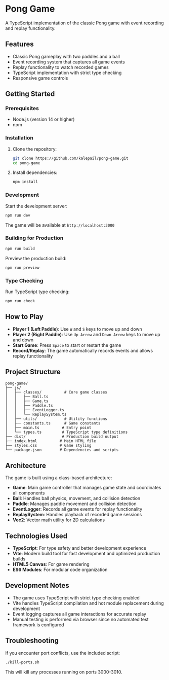 # Pong Game

A TypeScript implementation of the classic Pong game with event recording and replay functionality.

## Features

- Classic Pong gameplay with two paddles and a ball
- Event recording system that captures all game events
- Replay functionality to watch recorded games
- TypeScript implementation with strict type checking
- Responsive game controls

## Getting Started

### Prerequisites

- Node.js (version 14 or higher)
- npm

### Installation

1. Clone the repository:
   ```bash
   git clone https://github.com/kalepail/pong-game.git
   cd pong-game
   ```

2. Install dependencies:
   ```bash
   npm install
   ```

### Development

Start the development server:
```bash
npm run dev
```

The game will be available at `http://localhost:3000`

### Building for Production

```bash
npm run build
```

Preview the production build:
```bash
npm run preview
```

### Type Checking

Run TypeScript type checking:
```bash
npm run check
```

## How to Play

- **Player 1 (Left Paddle)**: Use `W` and `S` keys to move up and down
- **Player 2 (Right Paddle)**: Use `Up Arrow` and `Down Arrow` keys to move up and down
- **Start Game**: Press `Space` to start or restart the game
- **Record/Replay**: The game automatically records events and allows replay functionality

## Project Structure

```
pong-game/
├── js/
│   ├── classes/          # Core game classes
│   │   ├── Ball.ts
│   │   ├── Game.ts
│   │   ├── Paddle.ts
│   │   ├── EventLogger.ts
│   │   └── ReplaySystem.ts
│   ├── utils/            # Utility functions
│   ├── constants.ts      # Game constants
│   ├── main.ts          # Entry point
│   └── types.ts         # TypeScript type definitions
├── dist/                # Production build output
├── index.html          # Main HTML file
├── styles.css          # Game styling
└── package.json        # Dependencies and scripts
```

## Architecture

The game is built using a class-based architecture:

- **Game**: Main game controller that manages game state and coordinates all components
- **Ball**: Handles ball physics, movement, and collision detection
- **Paddle**: Manages paddle movement and collision detection
- **EventLogger**: Records all game events for replay functionality
- **ReplaySystem**: Handles playback of recorded game sessions
- **Vec2**: Vector math utility for 2D calculations

## Technologies Used

- **TypeScript**: For type safety and better development experience
- **Vite**: Modern build tool for fast development and optimized production builds
- **HTML5 Canvas**: For game rendering
- **ES6 Modules**: For modular code organization

## Development Notes

- The game uses TypeScript with strict type checking enabled
- Vite handles TypeScript compilation and hot module replacement during development
- Event logging captures all game interactions for accurate replay
- Manual testing is performed via browser since no automated test framework is configured

## Troubleshooting

If you encounter port conflicts, use the included script:
```bash
./kill-ports.sh
```

This will kill any processes running on ports 3000-3010.
